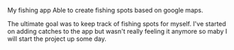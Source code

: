 My fishing app
Able to create fishing spots based on google maps.

The ultimate goal was to keep track of fishing spots for myself. I've started on adding catches to the app but wasn't really feeling it anymore so maby I will start the project up some day.
